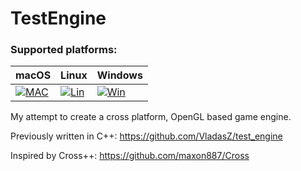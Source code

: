# TestEngine

### Supported platforms:

| macOS            | Linux            | Windows          |
|------------------|------------------|------------------|
|[![MAC][MAC1]][TR]|[![Lin][LIN1]][TR]|[![Win][WB1]][TR]|



[WB1]: https://travis-ci.com/VladasZ/rust_sand.svg?branch=main
[WB2]: https://ci.appveyor.com/project/VladasZ/test-engine

[MAC1]: https://travis-ci.com/VladasZ/rust_sand.svg?branch=main
[LIN1]: https://travis-ci.com/VladasZ/rust_sand.svg?branch=main

[TR]: https://travis-ci.com/VladasZ/rust_sand

My attempt to create a cross platform, OpenGL based game engine.

Previously written in C++: https://github.com/VladasZ/test_engine 

Inspired by Cross++: https://github.com/maxon887/Cross